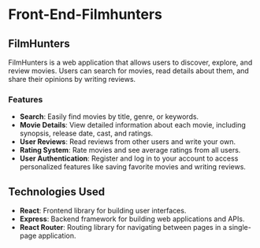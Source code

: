 # Front-End-Filmhunters

## FilmHunters

FilmHunters is a web application that allows users to discover, explore, and review movies. Users can search for movies, read details about them, and share their opinions by writing reviews.

### Features

- **Search**: Easily find movies by title, genre, or keywords.
- **Movie Details**: View detailed information about each movie, including synopsis, release date, cast, and ratings.
- **User Reviews**: Read reviews from other users and write your own.
- **Rating System**: Rate movies and see average ratings from all users.
- **User Authentication**: Register and log in to your account to access personalized features like saving favorite movies and writing reviews.

## Technologies Used

- **React**: Frontend library for building user interfaces.
- **Express**: Backend framework for building web applications and APIs.
- **React Router**: Routing library for navigating between pages in a single-page application.
